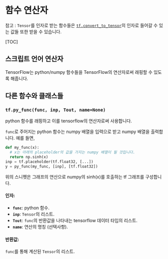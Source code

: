 # 함수 연산자

참고 : `Tensor`를 인자로 받는 함수들은 [`tf.convert_to_tensor`](framework.md#convert_to_tensor)의 인자로 들어갈 수 있는 값들 또한 받을 수 있습니다.

\[TOC\]

## 스크립트 언어 연산자

TensorFlow는 python/numpy 함수들을 TensorFlow의 연산자로써 래핑할 수 있도록 해줍니다.

## 다른 함수와 클래스들

### `tf.py_func(func, inp, Tout, name=None)` <a id="py_func"></a>

python 함수를 래핑하고 이를 tensorflow의 연산자로써 사용합니다.

`func`로 주어지는 python 함수는 numpy 배열을 입력으로 받고 numpy 배열을 출력합니다. 예를 들면,

```python
def my_func(x):
  # x는 아래의 placeholder의 값을 가지는 numpy 배열이 될 것입니다.
  return np.sinh(x)
inp = tf.placeholder(tf.float32, [...])
y = py_func(my_func, [inp], [tf.float32])
```

위의 스니펫은 그래프의 연산으로 numpy의 sinh\(x\)를 호출하는 tf 그래프를 구성합니다.

#### 인자:

* **`func`**: python 함수.
* **`inp`**: `Tensor`의 리스트.
* **`Tout`**: `func`의 반환값을 나타내는 tensorflow 데이터 타입의 리스트.
* **`name`**: 연산의 명칭 \(선택사항\).

#### 반환값:

`func`를 통해 계산된 `Tensor`의 리스트.

